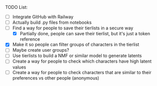 TODO List:

- [ ] Integrate GitHub with Railway
- [ ] Actually build .py files from notebooks
- [ ] Find a way for people to save their tierlists in a secure way
  - [x] Partially done, people can save their tierlist, but it's just a token reference
- [x] Make it so people can filter groups of characters in the tierlist
- [ ] Maybe create user groups?
- [ ] Use tierlists to build a NMF or similar model to generate latents
- [ ] Create a way for people to check which characters have high latent values
- [ ] Create a way for people to check characters that are similar to their preferences vs other people (anonymous)